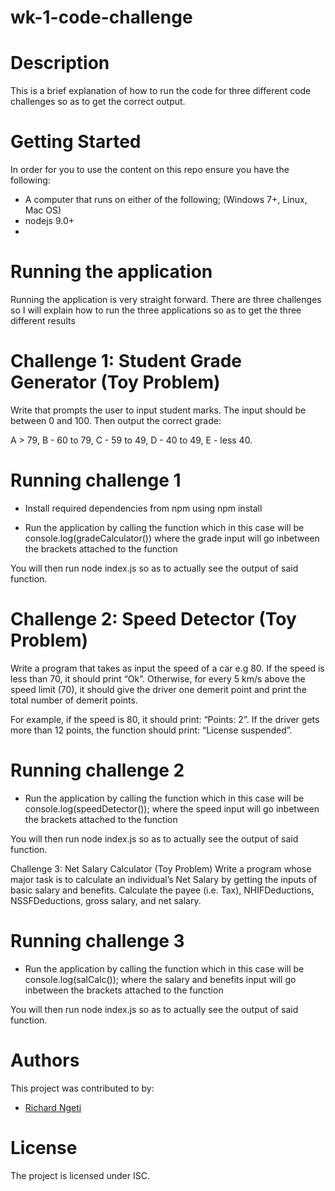 # wk-1-code-challenge


# Description
This is a brief explanation of how to run the code for three different code challenges so as to get the correct output.

# Getting Started
In order for you to use the content on this repo ensure you have the following:

- A computer that runs on either of the following; (Windows 7+, Linux, Mac OS)
- nodejs 9.0+
- 

# Running the application

Running the application is very straight forward. There are three challenges so I will explain how to run the three applications so as to get the three different results

# Challenge 1: Student Grade Generator (Toy Problem)
Write that prompts the user to input student marks. The input should be between 0 and 100. Then output the correct grade: 

A > 79, B - 60 to 79, C -  59 to 49, D - 40 to 49, E - less 40.

# Running challenge 1

- Install required dependencies from npm using npm install

- Run the application by calling the function which in this case will be console.log(gradeCalculator()) where the grade input will go inbetween the brackets attached to the function

You will then run node index.js so as to actually see the output of said function.

# Challenge 2: Speed Detector (Toy Problem)
Write a program that takes as input the speed of a car e.g 80. If the speed is less than 70, it should print “Ok”. Otherwise, for every 5 km/s above the speed limit (70), it should give the driver one demerit point and print the total number of demerit points.

For example, if the speed is 80, it should print: “Points: 2”. If the driver gets more than 12 points, the function should print: “License suspended”.

# Running challenge 2

- Run the application by calling the function which in this case will be console.log(speedDetector()); where the speed input will go inbetween the brackets attached to the function

You will then run node index.js so as to actually see the output of said function.

Challenge 3: Net Salary Calculator (Toy Problem)
Write a program whose major task is to calculate an individual’s Net Salary by getting the inputs of basic salary and benefits. Calculate the payee (i.e. Tax), NHIFDeductions, NSSFDeductions, gross salary, and net salary. 

# Running challenge 3

- Run the application by calling the function which in this case will be console.log(salCalc()); where the salary and benefits input will go inbetween the brackets attached to the function

You will then run node index.js so as to actually see the output of said function.

# Authors
This project was contributed to by:
- [Richard Ngeti](https://github.com/richard200/)

# License
The project is licensed under ISC.
